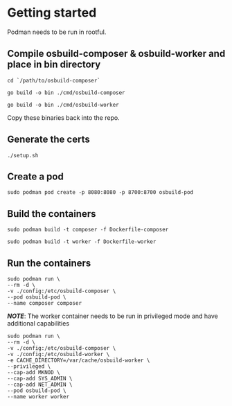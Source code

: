 # Getting started

Podman needs to be run in rootful.

## Compile osbuild-composer & osbuild-worker and place in bin directory

```
cd `/path/to/osbuild-composer`
```

```
go build -o bin ./cmd/osbuild-composer
```

```
go build -o bin ./cmd/osbuild-worker
```

Copy these binaries back into the repo.

## Generate the certs

`./setup.sh`

## Create a pod

```
sudo podman pod create -p 8080:8080 -p 8700:8700 osbuild-pod
```

## Build the containers

```
sudo podman build -t composer -f Dockerfile-composer
```

```
sudo podman build -t worker -f Dockerfile-worker
```

## Run the containers

```
sudo podman run \
--rm -d \
-v ./config:/etc/osbuild-composer \
--pod osbuild-pod \
--name composer composer
```

**_NOTE_**: The worker container needs to be run in privileged mode and have additional
capabilities

```
sudo podman run \
--rm -d \
-v ./config:/etc/osbuild-composer \
-v ./config:/etc/osbuild-worker \
-e CACHE_DIRECTORY=/var/cache/osbuild-worker \
--privileged \
--cap-add MKNOD \
--cap-add SYS_ADMIN \
--cap-add NET_ADMIN \
--pod osbuild-pod \
--name worker worker
```
